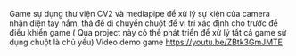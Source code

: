 Game sự dụng thư viện CV2 và mediapipe để xử lý sự kiện của camera nhận diện tay nắm, thả để di chuyển chuột để vị trí xác định cho trước để điều khiển game ( Qua project này có thể phát triển để xử lý tất cả game sử dụng chuột là chủ yếu) 
Video demo game
https://youtu.be/ZBtk3GmJMTE



